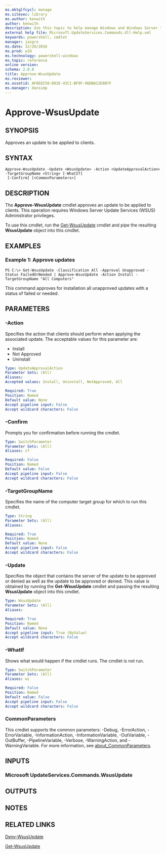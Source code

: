 ```yaml
---
ms.mktglfcycl: manage
ms.sitesec: library
ms.author: kenwith
author: kenwith
description: Use this topic to help manage Windows and Windows Server technologies with Windows PowerShell.
external help file: Microsoft.UpdateServices.Commands.dll-Help.xml
keywords: powershell, cmdlet
manager: jasgro
ms.date: 12/20/2016
ms.prod: w10
ms.technology: powershell-windows
ms.topic: reference
online version: 
schema: 2.0.0
title: Approve-WsusUpdate
ms.reviewer:
ms.assetid: AF8E8258-D82E-43C1-BF9F-96DBA22E8B7F
ms.manager: dansimp
---
```


# Approve-WsusUpdate

## SYNOPSIS
Approves an update to be applied to clients.

## SYNTAX

```
Approve-WsusUpdate -Update <WsusUpdate> -Action <UpdateApprovalAction> -TargetGroupName <String> [-WhatIf]
 [-Confirm] [<CommonParameters>]
```

## DESCRIPTION
The **Approve-WsusUpdate** cmdlet approves an update to be applied to clients.
This operation requires Windows Server Update Services (WSUS) Administrator privileges.

To use this cmdlet, run the [Get-WsusUpdate](./Get-WsusUpdate.md) cmdlet and pipe the resulting **WsusUpdate** object into this cmdlet.

## EXAMPLES

### Example 1: Approve updates
```
PS C:\> Get-WsusUpdate -Classification All -Approval Unapproved -Status FailedOrNeeded | Approve-WsusUpdate -Action Install -TargetGroupName "All Computers"
```

This command approves for installation all unapproved updates with a status of failed or needed.

## PARAMETERS

### -Action
Specifies the action that clients should perform when applying the associated update.
The acceptable values for this parameter are:

- Install 
- Not Approved 
- Uninstall

```yaml
Type: UpdateApprovalAction
Parameter Sets: (All)
Aliases: 
Accepted values: Install, Uninstall, NotApproved, All

Required: True
Position: Named
Default value: None
Accept pipeline input: False
Accept wildcard characters: False
```

### -Confirm
Prompts you for confirmation before running the cmdlet.

```yaml
Type: SwitchParameter
Parameter Sets: (All)
Aliases: cf

Required: False
Position: Named
Default value: False
Accept pipeline input: False
Accept wildcard characters: False
```

### -TargetGroupName
Specifies the name of the computer target group for which to run this cmdlet.

```yaml
Type: String
Parameter Sets: (All)
Aliases: 

Required: True
Position: Named
Default value: None
Accept pipeline input: False
Accept wildcard characters: False
```

### -Update
Specifies the object that contains the server of the update to be approved or denied as well as the update to be approved or denied.
This value is obtained by running the **Get-WsusUpdate** cmdlet and passing the resulting **WsusUpdate** object into this cmdlet.

```yaml
Type: WsusUpdate
Parameter Sets: (All)
Aliases: 

Required: True
Position: Named
Default value: None
Accept pipeline input: True (ByValue)
Accept wildcard characters: False
```

### -WhatIf
Shows what would happen if the cmdlet runs.
The cmdlet is not run.

```yaml
Type: SwitchParameter
Parameter Sets: (All)
Aliases: wi

Required: False
Position: Named
Default value: False
Accept pipeline input: False
Accept wildcard characters: False
```

### CommonParameters
This cmdlet supports the common parameters: -Debug, -ErrorAction, -ErrorVariable, -InformationAction, -InformationVariable, -OutVariable, -OutBuffer, -PipelineVariable, -Verbose, -WarningAction, and -WarningVariable. For more information, see [about_CommonParameters](http://go.microsoft.com/fwlink/?LinkID=113216).

## INPUTS

### Microsoft UpdateServices.Commands.WsusUpdate

## OUTPUTS

## NOTES

## RELATED LINKS

[Deny-WsusUpdate](./Deny-WsusUpdate.md)

[Get-WsusUpdate](./Get-WsusUpdate.md)

